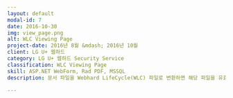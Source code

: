 ```yaml
---
layout: default
modal-id: 7
date: 2016-10-30
img: view_page.png
alt: WLC Viewing Page
project-date: 2016년 8월 &mdash; 2016년 10월
client: LG U+ 웹하드
category: LG U+ 웹하드 Security Service
classification: WLC Viewing Page
skill: ASP.NET WebForm, Rad PDF, MSSQL
description: 문서 파일을 Webhard LifeCycle(WLC) 파일로 변환하면 해당 파일을 유효기간 설정 및 실시간으로 폐기할 수 있습니다. 이 페이지는 WLC 파일을 뷰잉하는 페이지입니다.<br /><br /><a href="http://www.webhard.co.kr/webII/page/service/?p=edrm" target="_blank">LG U+ 웹하드 문서보안 소개 페이지</a>를 방문해 보세요!

---
```

